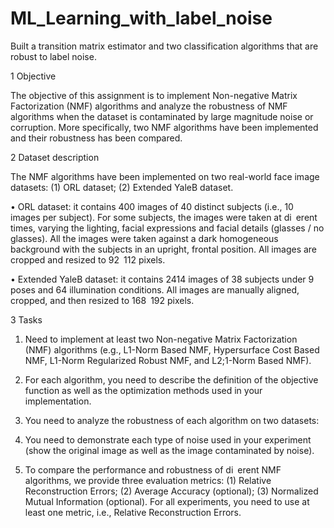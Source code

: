 # ML_Learning_with_label_noise
Built a transition matrix estimator and two classification algorithms that are robust to label noise.

1 Objective

The objective of this assignment is to implement Non-negative Matrix Factorization (NMF) algorithms and analyze the robustness of NMF algorithms when the dataset is contaminated by large magnitude noise or corruption. More specifically, two NMF algorithms have been implemented and their robustness has been compared.

2 Dataset description

The NMF algorithms have been implemented on two real-world face image datasets: (1) ORL dataset; (2) Extended YaleB dataset.

• ORL dataset: it contains 400 images of 40 distinct subjects (i.e., 10 images per subject). For some subjects, the images were taken at di erent times, varying the lighting, facial expressions and facial details (glasses / no glasses). All the images were taken against a dark homogeneous background with the subjects in an upright, frontal position. All images are cropped and resized to 92 112 pixels.

• Extended YaleB dataset: it contains 2414 images of 38 subjects under 9 poses and 64 illumination conditions. All images are manually aligned,
cropped, and then resized to 168 192 pixels.

3 Tasks

1. Need to implement at least two Non-negative Matrix Factorization (NMF) algorithms (e.g., L1-Norm Based NMF, Hypersurface Cost Based NMF, L1-Norm Regularized Robust NMF, and L2;1-Norm Based NMF).

2. For each algorithm, you need to describe the definition of the objective function as well as the optimization methods used in your implementation.

3. You need to analyze the robustness of each algorithm on two datasets:

4. You need to demonstrate each type of noise used in your experiment (show the original image as well as the image contaminated by noise).

5. To compare the performance and robustness of di erent NMF algorithms, we provide three evaluation metrics: (1) Relative Reconstruction Errors; (2) Average Accuracy (optional); (3) Normalized Mutual Information (optional). For all experiments, you need to use at least one metric, i.e., Relative Reconstruction Errors. 

